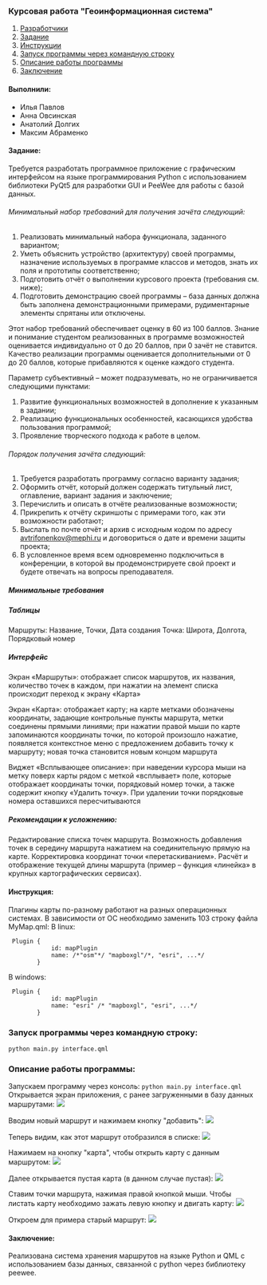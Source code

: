 ### Курсовая работа "Геоинформационная система"

1. [Разработчики](#1) 
2. [Задание](#2)
3. [Инструкции](#3)
4. [Запуск программы через командную строку](#4)
5. [Описание работы программы](#5)
6. [Заключение](#6)

#### Выполнили: <a name='1'></a>
* Илья Павлов
* Анна Овсинская
* Анатолий Долгих
* Максим Абраменко

#### Задание: <a name='2'></a>
Требуется разработать программное приложение с графическим интерфейсом на языке программирования Python с использованием библиотеки PyQt5 для разработки GUI и PeeWee для работы с базой данных.
###### Минимальный набор требований для получения зачёта следующий:

1. Реализовать минимальный набора функционала, заданного вариантом;
2. Уметь объяснить устройство (архитектуру) своей программы, назначение используемых в программе классов и методов, знать их поля и прототипы соответственно;
3. Подготовить отчёт о выполнении курсового проекта (требования см. ниже);
4. Подготовить демонстрацию своей программы – база данных должна быть заполнена демонстрационными примерами, рудиментарные элементы спрятаны или отключены.

Этот набор требований обеспечивает оценку в 60 из 100 баллов.
Знание и понимание студентом реализованных в программе возможностей оценивается индивидуально от 0 до 20 баллов, при 0 зачёт не ставится.
Качество реализации программы оценивается дополнительными от 0 до 20 баллов, которые прибавляются к оценке каждого студента. 

Параметр субъективный – может подразумевать, но не ограничивается следующими пунктами:

1. Развитие функциональных возможностей в дополнение к указанным в задании;
2. Реализацию функциональных особенностей, касающихся удобства пользования программой;
3. Проявление творческого подхода к работе в целом.

###### Порядок получения зачёта следующий:
1. Требуется разработать программу согласно варианту задания;
2. Оформить отчёт, который должен содержать титульный лист, оглавление, вариант задания и заключение;
3. Перечислить и описать в отчёте реализованные возможности;
4. Прикрепить к отчёту скриншоты с примерами того, как эти возможности работают;
5. Выслать по почте отчёт и архив с исходным кодом по адресу avtrifonenkov@mephi.ru и договориться о дате и времени защиты проекта;
6. В условленное время всем одновременно подключиться в конференции, в которой вы продемонстрируете свой проект и будете отвечать на вопросы преподавателя.

##### Минимальные требования

##### Таблицы

Маршруты: Название, Точки, Дата создания
Точка: Широта, Долгота, Порядковый номер

##### Интерфейс

Экран «Маршруты»: отображает список маршрутов, их названия, количество точек в каждом, при нажатии на элемент списка происходит переход к экрану «Карта»

Экран «Карта»: отображает карту; на карте метками обозначены координаты, задающие контрольные пункты маршрута, метки соединены прямыми линиями; при нажатии правой мыши по карте запоминаются координаты точки, по которой произошло нажатие, появляется контекстное меню с предложением добавить точку к маршруту; новая точка становится новым концом маршрута

Виджет «Всплывающее описание»: при наведении курсора мыши на метку поверх карты рядом с меткой «всплывает» поле, которые отображает координаты точки, порядковый номер точки, а также содержит кнопку «Удалить точку». При удалении точки порядковые номера оставшихся пересчитываются
##### Рекомендации к усложнению:
Редактирование списка точек маршрута. Возможность добавления точек в середину маршрута нажатием на соединительную прямую на карте. Корректировка координат точки «перетаскиванием».
Расчёт и отображение текущей длины маршрута (пример – функция «линейка» в крупных картографических сервисах).

#### Инструкция: <a name='3'></a>
Плагины карты по-разному работают на разных операционных системах.
В зависимости от ОС необходимо заменить 103 строку файла MyMap.qml:
В linux:

     Plugin {
                id: mapPlugin
                name: /*"osm"*/ "mapboxgl"/*, "esri", ...*/
            }

В windows:

     Plugin {
                id: mapPlugin
                name: "esri" /* "mapboxgl", "esri", ...*/
            }

### Запуск программы через командную строку: <a name='4'></a>
`python main.py interface.qml`

### Описание работы программы: <a name='5'></a>
Запускаем программу через консоль: `python main.py interface.qml`
Открывается экран приложения, с ранее загруженными в базу данных маршрутами:
[![](https://github.com/AnnaVeller/pyqt-map/blob/main/prj-img/interface.png)](https://github.com/AnnaVeller/pyqt-map/blob/main/prj-img/interface.png)

Вводим новый маршрут и нажимаем кнопку "добавить":
[![](https://github.com/AnnaVeller/pyqt-map/blob/main/prj-img/button-add.png)](https://github.com/AnnaVeller/pyqt-map/blob/main/prj-img/button-add.png)

Теперь видим, как этот маршрут отобразился в списке:
[![](https://github.com/AnnaVeller/pyqt-map/blob/main/prj-img/new-route.png)](https://github.com/AnnaVeller/pyqt-map/blob/main/prj-img/new-route.png)

Нажимаем на кнопку "карта", чтобы открыть карту с данным маршрутом:
[![](https://github.com/AnnaVeller/pyqt-map/blob/main/prj-img/button-map-.png)](https://github.com/AnnaVeller/pyqt-map/blob/main/prj-img/button-map-.png)

Далее открывается пустая карта (в данном случае пустая):
[![](https://github.com/AnnaVeller/pyqt-map/blob/main/prj-img/empty-map.png)](https://github.com/AnnaVeller/pyqt-map/blob/main/prj-img/empty-map.png)

Ставим точки маршрута, нажимая правой кнопкой мыши. Чтобы листать карту необходимо зажать левую кнопку и двигать карту:
[![](https://github.com/AnnaVeller/pyqt-map/blob/main/prj-img/new-route-map.png)](https://github.com/AnnaVeller/pyqt-map/blob/main/prj-img/new-route-map.png)

Откроем для примера старый маршрут:
[![](https://github.com/AnnaVeller/pyqt-map/blob/main/prj-img/old-route-map.png)](https://github.com/AnnaVeller/pyqt-map/blob/main/prj-img/old-route-map.png)

#### Заключение: <a name='6'></a>
Реализована система хранения маршрутов на языке Python и QML с использованием базы данных, связанной с python через библиотеку peewee.
